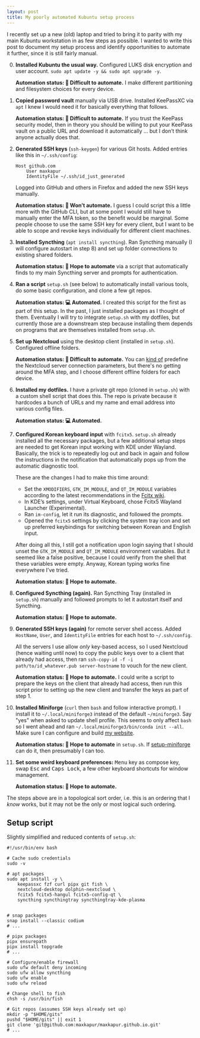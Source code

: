 ```yaml
---
layout: post
title: My poorly automated Kubuntu setup process
---
```


I recently set up a new (old) laptop and tried to bring it to parity with my
main Kubuntu workstation in as few steps as possible. I wanted to write this
post to document my setup process and identify opportunities to automate it
further, since it is still fairly manual.

00. **Installed Kubuntu the usual way.** Configured LUKS disk encryption and
    user account. `sudo apt update -y && sudo apt upgrade -y`.

    **Automation status: 🎨 Difficult to automate.** I make different
    partitioning and filesystem choices for every device.

01. **Copied password vault** manually via USB drive. Installed KeePassXC via
    `apt` I knew I would need it for basically everything that follows.

    **Automation status: 🎨 Difficult to automate.** If you trust the KeePass
    security model, then in theory you should be willing to put your KeePass
    vault on a public URL and download it automatically … but I don’t think
    anyone actually does that.

02. **Generated SSH keys** (`ssh-keygen`) for various Git hosts. Added entries
    like this in `~/.ssh/config`:

    ```
    Host github.com
        User maxkapur
        IdentityFile ~/.ssh/id_just_generated
    ```

    Logged into GitHub and others in Firefox and added the new SSH keys
    manually.

    **Automation status: 🔐 Won’t automate.** I guess I could script this a
    little more with the GitHub CLI, but at some point I would still have to
    manually enter the MFA token, so the benefit would be marginal. Some people
    choose to use the same SSH key for every client, but I want to be able to
    scope and revoke keys individually for different client machines.

03. **Installed Syncthing** (`apt install syncthing`). Ran Syncthing manually (I
    will configure autostart in step 8) and set up folder connections to
    existing shared folders.

    **Automation status: 🧪 Hope to automate** via a script that automatically
    finds to my main Syncthing server and prompts for authentication.

04. **Ran a script** `setup.sh` (see below) to automatically install various
    tools, do some basic configuration, and clone a few git repos.

    **Automation status: 💻 Automated.** I created this script for the first as
    part of this setup. In the past, I just installed packages as I thought of
    them. Eventually I will try to integrate `setup.sh` with my dotfiles, but
    currently those are a downstream step because installing them depends on
    programs that are themselves installed from `setup.sh`.

05. **Set up Nextcloud** using the desktop client (installed in `setup.sh`).
    Configured offline folders.

    **Automation status: 🎨 Difficult to automate.** You can
    [kind of](https://docs.nextcloud.com/desktop/latest/advancedusage.html#mass-deployment-and-account-creation)
    predefine the Nextcloud server connection parameters, but there's no getting
    around the MFA step, and I choose different offline folders for each device.

06. **Installed my dotfiles.** I have a private git repo (cloned in `setup.sh`)
    with a custom shell script that does this. The repo is private because it
    hardcodes a bunch of URLs and my name and email address into various config
    files.

    **Automation status: 💻 Automated.**

07. **Configured Korean keyboard input** with `fcitx5`. `setup.sh` already
    installed all the necessary packages, but a few additional setup steps are
    needed to get Korean input working with KDE under Wayland. Basically, the
    trick is to repeatedly log out and back in again and follow the instructions
    in the notification that automatically pops up from the automatic diagnostic
    tool.

    These are the changes I had to make this time around:

    - Set the `XMODIFIERS`, `GTK_IM_MODULE`, and `QT_IM_MODULE` variables
      according to the latest recommendations in the
      [Fcitx wiki](https://www.fcitx-im.org/wiki/Setup_Fcitx_5).
    - In KDE’s settings, under Virtual Keyboard, chose Fcitx5 Wayland Launcher
      (Experimental).
    - Ran `im-config`, let it run its diagnostic, and followed the prompts.
    - Opened the `fcitx5` settings by clicking the system tray icon and set up
      preferred keybindings for switching between Korean and English input.

    After doing all this, I still got a notification upon login saying that I
    should unset the `GTK_IM_MODULE` and `QT_IM_MODULE` environment variables.
    But it seemed like a false positive, because I could verify from the shell
    that these variables were empty. Anyway, Korean typing works fine everywhere
    I’ve tried.

    **Automation status: 🧪 Hope to automate.**

08. **Configured Syncthing (again).** Ran Syncthing Tray (installed in
    `setup.sh`) manually and followed prompts to let it autostart itself and
    Syncthing.

    **Automation status: 🧪 Hope to automate.**

09. **Generated SSH keys (again)** for remote server shell access. Added
    `HostName`, `User`, and `IdentityFile` entries for each host to
    `~/.ssh/config`.

    All the servers I use allow *only* key-based access, so I used Nextcloud
    (hence waiting until now) to copy the public keys over to a client that
    already had access, then ran
    `ssh-copy-id -f -i path/to/id_whatever.pub server-hostname` to vouch for the
    new client.

    **Automation status: 🧪 Hope to automate.** I could write a script to prepare
    the keys on the client that already had access, then run this script prior
    to setting up the new client and transfer the keys as part of step 1.

10. **Installed Miniforge** (`curl` then `bash` and follow interactive prompt).
    I install it to `~/.local/miniforge3` instead of the default `~/miniforge3`.
    Say "yes" when asked to update shell profile. This seems to only affect
    `bash` so I went ahead and ran `~/.local/miniforge3/bin/conda init --all`.
    Make sure I can configure and build
    [my website](https://github.com/maxkapur/maxkapur.github.io/).

    **Automation status: 🧪 Hope to automate** in `setup.sh`. If
    [setup-miniforge](https://github.com/conda-forge/setup-miniforge) can do it,
    then presumably I can too.

11. **Set some weird keyboard preferences:** <kbd>Menu</kbd> key as compose key,
    swap <kbd>Esc</kbd> and <kbd>Caps Lock</kbd>, a few other keyboard shortcuts
    for window management.

    **Automation status: 🧪 Hope to automate.**

The steps above are in a topological sort order, i.e. this is an ordering that I
*know* works, but it may not be the only or most logical such ordering.

## Setup script

Slightly simplified and reduced contents of `setup.sh`:

```shell
#!/usr/bin/env bash

# Cache sudo credentials
sudo -v

# apt packages
sudo apt install -y \
    keepassxc fzf curl pipx git fish \
    nextcloud-desktop dolphin-nextcloud \
    fcitx5 fcitx5-hangul fcitx5-config-qt \
    syncthing syncthingtray syncthingtray-kde-plasma


# snap packages
snap install --classic codium
# ...

# pipx packages
pipx ensurepath
pipx install topgrade
# ...

# Configure/enable firewall
sudo ufw default deny incoming
sudo ufw allow syncthing
sudo ufw enable
sudo ufw reload

# Change shell to fish
chsh -s /usr/bin/fish

# Git repos (assumes SSH keys already set up)
mkdir -p "$HOME/gits"
pushd "$HOME/gits" || exit 1
git clone 'git@github.com:maxkapur/maxkapur.github.io.git'
# ...
```
